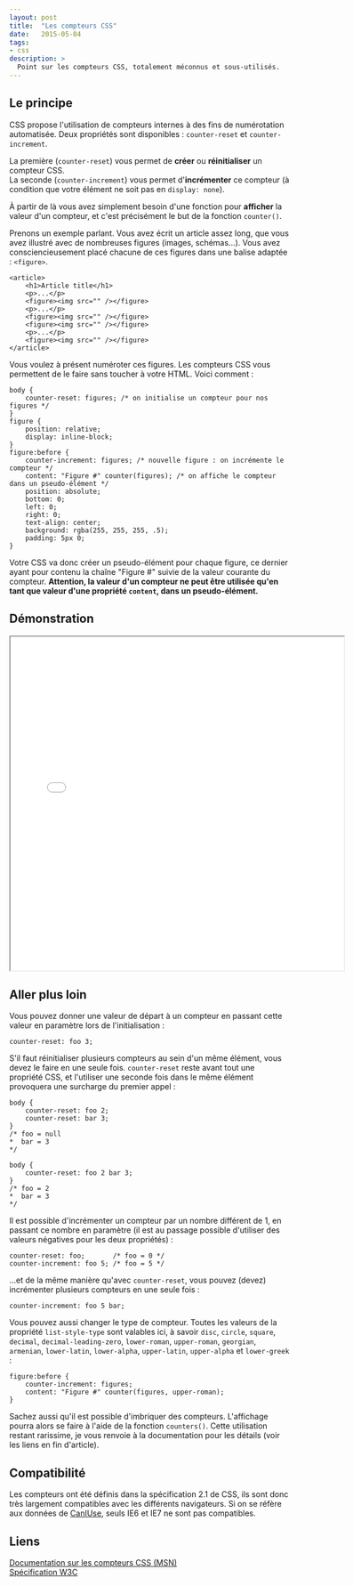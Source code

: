 ```yaml
---
layout: post
title:  "Les compteurs CSS"
date:   2015-05-04
tags: 
- css
description: >
  Point sur les compteurs CSS, totalement méconnus et sous-utilisés.
---
```


## Le principe

CSS propose l'utilisation de compteurs internes à des fins de numérotation automatisée. Deux propriétés sont disponibles : `counter-reset` et `counter-increment`.

La première (`counter-reset`) vous permet de **créer** ou **réinitialiser** un compteur CSS.  
La seconde (`counter-increment`) vous permet d'**incrémenter** ce compteur (à condition que votre élément ne soit pas en `display: none`).

À partir de là vous avez simplement besoin d'une fonction pour **afficher** la valeur d'un compteur, et c'est précisément le but de la fonction `counter()`.

Prenons un exemple parlant. Vous avez écrit un article assez long, que vous avez illustré avec de nombreuses figures (images, schémas...). Vous avez consciencieusement placé chacune de ces figures dans une balise adaptée : `<figure>`.

	<article>
		<h1>Article title</h1>
		<p>...</p>
		<figure><img src="" /></figure>
		<p>...</p>
		<figure><img src="" /></figure>
		<figure><img src="" /></figure>
		<p>...</p>
		<figure><img src="" /></figure>
	</article>

Vous voulez à présent numéroter ces figures. Les compteurs CSS vous permettent de le faire sans toucher à votre HTML. Voici comment :

	body {
		counter-reset: figures; /* on initialise un compteur pour nos figures */
	}
	figure {
		position: relative;
		display: inline-block;
	}
	figure:before {
		counter-increment: figures; /* nouvelle figure : on incrémente le compteur */
		content: "Figure #" counter(figures); /* on affiche le compteur dans un pseudo-élément */
		position: absolute;
		bottom: 0;
		left: 0;
		right: 0;
		text-align: center;
		background: rgba(255, 255, 255, .5);
		padding: 5px 0;
	}

Votre CSS va donc créer un pseudo-élément pour chaque figure, ce dernier ayant pour contenu la chaîne "Figure #" suivie de la valeur courante du compteur. **Attention, la valeur d'un compteur ne peut être utilisée qu'en tant que valeur d'une propriété `content`, dans un pseudo-élément.**

## Démonstration

<center><iframe src="{{ site.url }}/demos/compteurs-css/index.html" width="600" height="600"></iframe></center>

## Aller plus loin 

Vous pouvez donner une valeur de départ à un compteur en passant cette valeur en paramètre lors de l'initialisation : 

    counter-reset: foo 3;

S'il faut réinitialiser plusieurs compteurs au sein d'un même élément, vous devez le faire en une seule fois. `counter-reset` reste avant tout une propriété CSS, et l'utiliser une seconde fois dans le même élément provoquera une surcharge du premier appel :

	body {
		counter-reset: foo 2;
		counter-reset: bar 3;
	} 
	/* foo = null
	*  bar = 3
	*/

	body {
    	counter-reset: foo 2 bar 3;
    }
	/* foo = 2
	*  bar = 3
	*/

Il est possible d'incrémenter un compteur par un nombre différent de 1, en passant ce nombre en paramètre (il est au passage possible d'utiliser des valeurs négatives pour les deux propriétés) :

	counter-reset: foo;       /* foo = 0 */
    counter-increment: foo 5; /* foo = 5 */

...et de la même manière qu'avec `counter-reset`, vous pouvez (devez) incrémenter plusieurs compteurs en une seule fois :

    counter-increment: foo 5 bar;

Vous pouvez aussi changer le type de compteur. Toutes les valeurs de la propriété `list-style-type` sont valables ici, à savoir `disc`, `circle`, `square`, `decimal`, `decimal-leading-zero`, `lower-roman`, `upper-roman`, `georgian`, `armenian`, `lower-latin`, `lower-alpha`, `upper-latin`, `upper-alpha` et `lower-greek` :

	figure:before {
		counter-increment: figures; 
		content: "Figure #" counter(figures, upper-roman); 
	}

Sachez aussi qu'il est possible d'imbriquer des compteurs. L'affichage pourra alors se faire à l'aide de la fonction `counters()`. Cette utilisation restant rarissime, je vous renvoie à la documentation pour les détails (voir les liens en fin d'article).

## Compatibilité

Les compteurs ont été définis dans la spécification 2.1 de CSS, ils sont donc très largement compatibles avec les différents navigateurs. Si on se réfère aux données de [CanIUse](http://caniuse.com/#search=counter), seuls IE6 et IE7 ne sont pas compatibles.

## Liens
[Documentation sur les compteurs CSS (MSN)](https://developer.mozilla.org/fr/docs/Web/CSS/Compteurs_CSS)   
[Spécification W3C](http://www.w3.org/TR/CSS21/generate.html#counters)   
